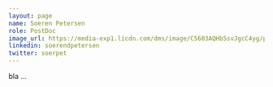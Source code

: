 ```yaml
---
layout: page
name: Soeren Petersen
role: PostDoc
image_url: https://media-exp1.licdn.com/dms/image/C5603AQHb5svJgcC4yg/profile-displayphoto-shrink_400_400/0/1539861495762?e=1643846400&v=beta&t=WMexCwe50X5ZDUEkgHVS1_OSZ3H-uoPNVv9Qf_QTf6o
linkedin: soerendpetersen
twitter: soerpet
---
```

bla ...
